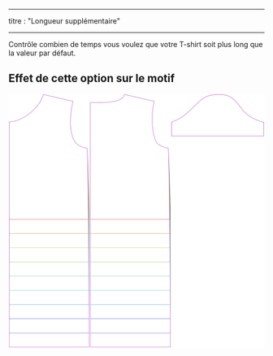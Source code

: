 - - -
titre : "Longueur supplémentaire"
- - -

Contrôle combien de temps vous voulez que votre T-shirt soit plus long que la valeur par défaut.

## Effet de cette option sur le motif

![Cette image montre l'effet de cette option en superposant plusieurs variantes qui ont une valeur différente pour cette option](teagan_lengthbonus_sample.svg "Effet de cette option sur le modèle")
